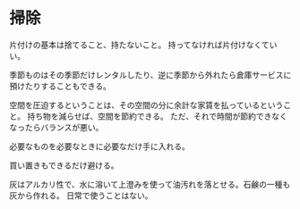 # 掃除

片付けの基本は捨てること、持たないこと。
持ってなければ片付けなくていい。

季節ものはその季節だけレンタルしたり、逆に季節から外れたら倉庫サービスに預けたりすることもできる。

空間を圧迫するということは、その空間の分に余計な家賃を払っているということ。
持ち物を減らせば、空間を節約できる。
ただ、それで時間が節約できなくなったらバランスが悪い。

必要なものを必要なときに必要なだけ手に入れる。

買い置きもできるだけ避ける。

灰はアルカリ性で、水に溶いて上澄みを使って油汚れを落とせる。石鹸の一種も灰から作れる。
日常で使うことはない。
